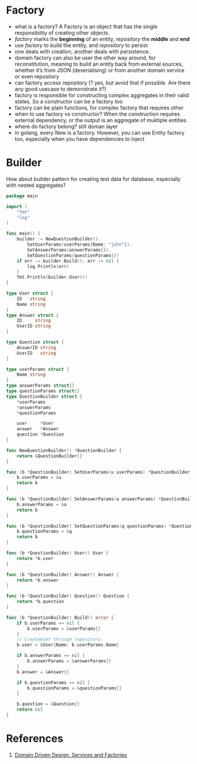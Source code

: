 # Factory

- what is a factory? A Factory is an object that has the single responsibility of creating other objects.
- _factory_ marks the __beginning__ of an entity, _repository_ the __middle__ and __end__
- use _factory_ to build the entity, and _repository_ to persist
- one deals with creation, another deals with persistence.
- domain factory can also be user the other way around, for reconstitution, meaning to build an entity back from external sources, whether it’s from JSON (deserialising) or from another domain service or even repository
- can factory access repository (? yes, but avoid that if possible. Are there any good usecase to demonstrate it?)
- factory is responsible for constructing complex aggregates in their valid states. So a constructor can be a factory too
- factory can be plain functions, for complex factory that requires other 
- when to use factory vs constructor? When the construction requires external dependency, or the output is an aggregate of muktiple entities
- where do factory belong? still doman layer
- in golang, every New is a factory. However, you can use Entity factory too, especially when you have dependencies to inject 


# Builder

How about builder pattern for creating test data for database, especially with nested aggregates?

```go
package main

import (
	"fmt"
	"log"
)

func main() {
	builder := NewQuestionBuilder().
		SetUserParams(userParams{Name: "john"}).
		SetAnswerParams(answerParams{}).
		SetQuestionParams(questionParams{})
	if err := builder.Build(); err != nil {
		log.Println(err)
	}
	fmt.Println(builder.User())
}

type User struct {
	ID   string
	Name string
}
type Answer struct {
	ID     string
	UserID string
}

type Question struct {
	AnswerID string
	UserID   string
}

type userParams struct {
	Name string
}
type answerParams struct{}
type questionParams struct{}
type QuestionBuilder struct {
	*userParams
	*answerParams
	*questionParams

	user     *User
	answer   *Answer
	question *Question
}

func NewQuestionBuilder() *QuestionBuilder {
	return &QuestionBuilder{}
}

func (b *QuestionBuilder) SetUserParams(u userParams) *QuestionBuilder {
	b.userParams = &u
	return b
}

func (b *QuestionBuilder) SetAnswerParams(a answerParams) *QuestionBuilder {
	b.answerParams = &a
	return b
}

func (b *QuestionBuilder) SetQuestionParams(q questionParams) *QuestionBuilder {
	b.questionParams = &q
	return b
}

func (b *QuestionBuilder) User() User {
	return *b.user
}

func (b *QuestionBuilder) Answer() Answer {
	return *b.answer
}

func (b *QuestionBuilder) Question() Question {
	return *b.question
}

func (b *QuestionBuilder) Build() error {
	if b.userParams == nil {
		b.userParams = &userParams{}
	}
	// CreateUser through repository.
	b.user = &User{Name: b.userParams.Name}

	if b.answerParams == nil {
		b.answerParams = &answerParams{}
	}
	b.answer = &Answer{}

	if b.questionParams == nil {
		b.questionParams = &questionParams{}
	}

	b.question = &Question{}
	return nil
}
```

# References

1. [Domain Driven Design: Services and Factories](https://archiv.pehapkari.cz/blog/2018/03/28/domain-driven-design-services-factories/)

